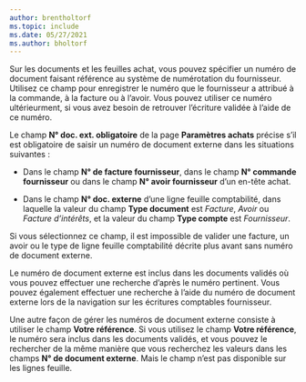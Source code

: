 ```yaml
---
author: brentholtorf
ms.topic: include
ms.date: 05/27/2021
ms.author: bholtorf
---
```


Sur les documents et les feuilles achat, vous pouvez spécifier un numéro de document faisant référence au système de numérotation du fournisseur. Utilisez ce champ pour enregistrer le numéro que le fournisseur a attribué à la commande, à la facture ou à l’avoir. Vous pouvez utiliser ce numéro ultérieurment, si vous avez besoin de retrouver l’écriture validée à l’aide de ce numéro.

Le champ **N° doc. ext. obligatoire** de la page **Paramètres achats** précise s’il est obligatoire de saisir un numéro de document externe dans les situations suivantes :

* Dans le champ **N° de facture fournisseur**, dans le champ **N° commande fournisseur** ou dans le champ **N° avoir fournisseur** d’un en-tête achat.

* Dans le champ **N° doc. externe** d’une ligne feuille comptabilité, dans laquelle la valeur du champ **Type document** est *Facture*, *Avoir* ou *Facture d’intérêts*, et la valeur du champ **Type compte** est *Fournisseur*.

Si vous sélectionnez ce champ, il est impossible de valider une facture, un avoir ou le type de ligne feuille comptabilité décrite plus avant sans numéro de document externe.

Le numéro de document externe est inclus dans les documents validés où vous pouvez effectuer une recherche d’après le numéro pertinent. Vous pouvez également effectuer une recherche à l’aide du numéro de document externe lors de la navigation sur les écritures comptables fournisseur.

Une autre façon de gérer les numéros de document externe consiste à utiliser le champ **Votre référence**. Si vous utilisez le champ **Votre référence**, le numéro sera inclus dans les documents validés, et vous pouvez le rechercher de la même manière que vous recherchez les valeurs dans les champs **N° de document externe**. Mais le champ n’est pas disponible sur les lignes feuille.

